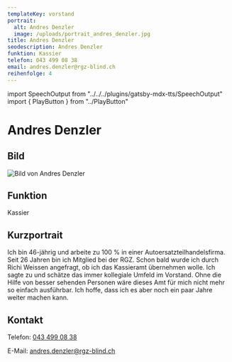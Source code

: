```yaml
---
templateKey: vorstand
portrait:
  alt: Andres Denzler
  image: /uploads/portrait_andres_denzler.jpg
title: Andres Denzler
seodescription: Andres Denzler
funktion: Kassier
telefon: 043 499 08 38
email: andres.denzler@rgz-blind.ch
reihenfolge: 4
---
```

import SpeechOutput from "../../../plugins/gatsby-mdx-tts/SpeechOutput"
import { PlayButton } from "../PlayButton"

<SpeechOutput id="vorstand-andres-denzler" customPlayButton={PlayButton}>

# Andres Denzler

## Bild

![Bild von Andres Denzler](/uploads/portrait_andres_denzler.jpg "Bild von Andres Denzler")

## Funktion

Kassier

## Kurzportrait
Ich bin 46-jährig und arbeite zu 100 % in einer Autoersatzteilhandelsfirma. Seit 26 Jahren bin ich Mitglied bei der RGZ. Schon bald wurde ich durch Richi Weissen angefragt, ob ich das Kassieramt übernehmen wolle. Ich sagte zu und schätze das immer kollegiale Umfeld im Vorstand. Ohne die Hilfe von besser sehenden Personen wäre dieses Amt für mich nicht mehr so einfach ausführbar. Ich hoffe, dass ich es aber noch ein paar Jahre weiter machen kann.
 

## Kontakt

Telefon: [043 499 08 38](<tel: 043 499 08 38>)

E-Mail: [andres.denzler@rgz-blind.ch](mailto:andres.denzler@rgz-blind.ch)

</SpeechOutput>